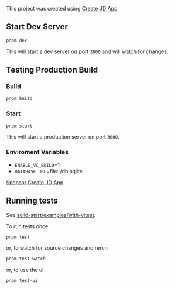 This project was created using [Create JD App](https://github.com/OrJDev/create-jd-app)

## Start Dev Server

```bash
pnpm dev
```

This will start a dev server on port `3000` and will watch for changes.

## Testing Production Build

### Build

```bash
pnpm build
```

### Start

```bash
pnpm start
```

This will start a production server on port `3000`.

### Enviroment Variables

- `ENABLE_VC_BUILD`=1
- `DATABASE_URL`=file:./db.sqlite  
  
[Sponsor Create JD App](https://github.com/sponsors/OrJDev)

## Running tests

See [solid-start/examples/with-vitest](https://github.com/solidjs/solid-start/tree/main/examples/with-vitest).

To run tests once

```bash
pnpm test
```

or, to watch for source changes and rerun

```bash
pnpm test-watch
```

or, to use the ui

```bash
pnpm test-ui
```
